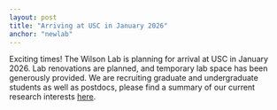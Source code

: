 ```yaml
---
layout: post
title: "Arriving at USC in January 2026"
anchor: "newlab"
---
```



Exciting times! The Wilson Lab is planning for arrival at USC in January 2026. Lab renovations are planned, and temporary lab space has been generously provided. We are recruiting graduate and undergraduate students as well as postdocs, please find a summary of our current research interests <a href="/research">here</a>. 

<!-- - If you are a graduate student interested in physical chemistry, spectroscipy, magnetic resonance, protein science, biophysics, neurodegenerative diseases, quantum information, please contact  and and particularly interested in building up a new lab from scratch, please apply to the University of Michigan Department of Physics graduate program! 
- If you are a postdoc interested in joining the group, please <a href="mailto:svraj@umich.edu">email Shankari</a> about possible positions- I'd love to invite you out to give a talk and get to know the lab and department.
- If you are an undergraduate student at the University of Michigan, Ann Arbor or from a different institution, there are various forms of funding and many, many research projects available in the lab, ranging in length from a few months to a couple of years. Please <a href="mailto:svraj@umich.edu">email Shankari</a> for more information.

If you are interested in joining the group, you can find more resources <a href="/resources">here</a>! But more explicitly:

- If you are a graduate student interested in experimental atomic physics and particularly interested in building up a new lab from scratch, please apply to the University of Michigan Department of Physics graduate program! 
- If you are a postdoc interested in joining the group, please <a href="mailto:svraj@umich.edu">email Shankari</a> about possible positions- I'd love to invite you out to give a talk and get to know the lab and department.
- If you are an undergraduate student at the University of Michigan, Ann Arbor or from a different institution, there are various forms of funding and many, many research projects available in the lab, ranging in length from a few months to a couple of years. Please <a href="mailto:svraj@umich.edu">email Shankari</a> for more information. -->